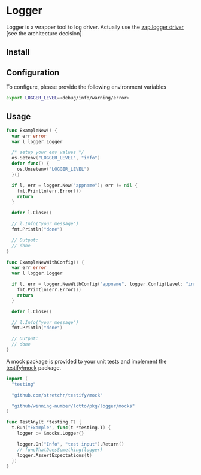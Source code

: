 # Logger

Logger is a wrapper tool to log driver. Actually use the [zap.logger driver](https://github.com/uber-go/zap) [see the architecture decision]

## Install

## Configuration

To configure, please provide the following environment variables

``` bash
export LOGGER_LEVEL=<debug/info/warning/error>
```

## Usage

``` go
func ExampleNew() {
  var err error
  var l logger.Logger

  /* setup your env values */
  os.Setenv("LOGGER_LEVEL", "info")
  defer func() {
    os.Unsetenv("LOGGER_LEVEL")
  }()

  if l, err = logger.New("appname"); err != nil {
    fmt.Println(err.Error())
    return
  }

  defer l.Close()

  // l.Info("your message")
  fmt.Println("done")

  // Output:
  // done
}
```

``` go
func ExampleNewWithConfig() {
  var err error
  var l logger.Logger

  if l, err = logger.NewWithConfig("appname", logger.Config{Level: "info"}); err != nil {
    fmt.Println(err.Error())
    return
  }

  defer l.Close()

  // l.Info("your message")
  fmt.Println("done")

  // Output:
  // done
}
```

A mock package is provided to your unit tests and implement the [testify/mock](https://github.com/stretchr/testify) package.

``` go
import (
  "testing"

  "github.com/stretchr/testify/mock"

  "github/winning-number/lotto/pkg/logger/mocks"
)

func TestAny(t *testing.T) {
  t.Run("Example", func(t *testing.T) {
    logger := &mocks.Logger{}

    logger.On("Info", "test input").Return()
    // funcThatDoesSomething(logger)
    logger.AssertExpectations(t)
  })
}
```
